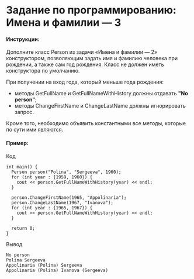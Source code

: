 # Задание по программированию: Имена и фамилии — 3

#### Инструкции:
Дополните класс Person из задачи «Имена и фамилии — 2» конструктором, позволяющим задать имя и фамилию человека при рождении, а также сам год рождения. Класс не должен иметь конструктора по умолчанию.

При получении на вход года, который меньше года рождения:

* методы GetFullName и GetFullNameWithHistory должны отдавать __"No person"__;
* методы ChangeFirstName и ChangeLastName должны игнорировать запрос.

Кроме того, необходимо объявить константными все методы, которые по сути ими являются.

#### Пример:
Код
```
int main() {
  Person person("Polina", "Sergeeva", 1960);
  for (int year : {1959, 1960}) {
    cout << person.GetFullNameWithHistory(year) << endl;
  }
  
  person.ChangeFirstName(1965, "Appolinaria");
  person.ChangeLastName(1967, "Ivanova");
  for (int year : {1965, 1967}) {
    cout << person.GetFullNameWithHistory(year) << endl;
  }

  return 0;
}
```

Вывод
```
No person
Polina Sergeeva
Appolinaria (Polina) Sergeeva
Appolinaria (Polina) Ivanova (Sergeeva)
```